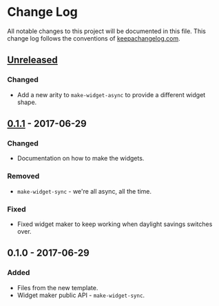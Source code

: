# Change Log
All notable changes to this project will be documented in this file. This change log follows the conventions of [keepachangelog.com](http://keepachangelog.com/).

## [Unreleased]
### Changed
- Add a new arity to `make-widget-async` to provide a different widget shape.

## [0.1.1] - 2017-06-29
### Changed
- Documentation on how to make the widgets.

### Removed
- `make-widget-sync` - we're all async, all the time.

### Fixed
- Fixed widget maker to keep working when daylight savings switches over.

## 0.1.0 - 2017-06-29
### Added
- Files from the new template.
- Widget maker public API - `make-widget-sync`.

[Unreleased]: https://github.com/your-name/chapter-2/compare/0.1.1...HEAD
[0.1.1]: https://github.com/your-name/chapter-2/compare/0.1.0...0.1.1
